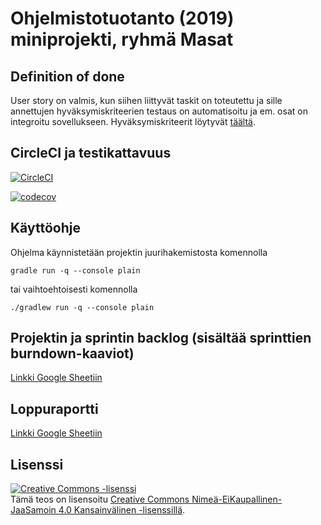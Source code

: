 # Ohjelmistotuotanto (2019) miniprojekti, ryhmä Masat

## Definition of done

User story on valmis, kun siihen liittyvät taskit on toteutettu ja sille annettujen hyväksymiskriteerien testaus on automatisoitu ja em. osat on integroitu sovellukseen. Hyväksymiskriteerit löytyvät [täältä](src/test/resources).


## CircleCI ja testikattavuus

[![CircleCI](https://circleci.com/gh/Kahvipuu/OhtuMiniprojekti.svg?style=svg)](https://circleci.com/gh/Kahvipuu/OhtuMiniprojekti)

[![codecov](https://codecov.io/gh/Kahvipuu/ohtuminiprojekti/branch/master/graph/badge.svg)](https://codecov.io/gh/Kahvipuu/ohtuminiprojekti)

## Käyttöohje

Ohjelma käynnistetään projektin juurihakemistosta komennolla

```
gradle run -q --console plain
```
tai vaihtoehtoisesti komennolla
```
./gradlew run -q --console plain
```

## Projektin ja sprintin backlog (sisältää sprinttien burndown-kaaviot)
[Linkki Google Sheetiin](https://docs.google.com/spreadsheets/d/1a6RwttsXHAi7lOfycPRJg_6gxkxVYwz21VMUe7G2kW8/edit?usp=sharing)

## Loppuraportti
[Linkki Google Sheetiin](https://docs.google.com/document/d/1p81E23d-5CJBnN-xP-ui86fDaHaZi8AJA_USOov3a4w)

## Lisenssi
<a rel="license" href="http://creativecommons.org/licenses/by-nc-sa/4.0/"><img alt="Creative Commons -lisenssi" style="border-width:0" src="https://i.creativecommons.org/l/by-nc-sa/4.0/88x31.png" /></a><br />Tämä teos on lisensoitu <a rel="license" href="http://creativecommons.org/licenses/by-nc-sa/4.0/">Creative Commons Nimeä-EiKaupallinen-JaaSamoin 4.0 Kansainvälinen -lisenssillä</a>.




